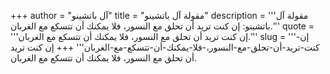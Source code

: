 +++
author = "آل باتشينو"
title = "مقولة آل باتشينو"
description = '''مقولة آل باتشينو: إن كنت تريد أن تحلق مع النسور، فلا يمكنك أن تتسكع مع الغربان.'''
quote = '''إن كنت تريد أن تحلق مع النسور، فلا يمكنك أن تتسكع مع الغربان.'''
slug = '''إن-كنت-تريد-أن-تحلق-مع-النسور،-فلا-يمكنك-أن-تتسكع-مع-الغربان'''
+++
إن كنت تريد أن تحلق مع النسور، فلا يمكنك أن تتسكع مع الغربان.
